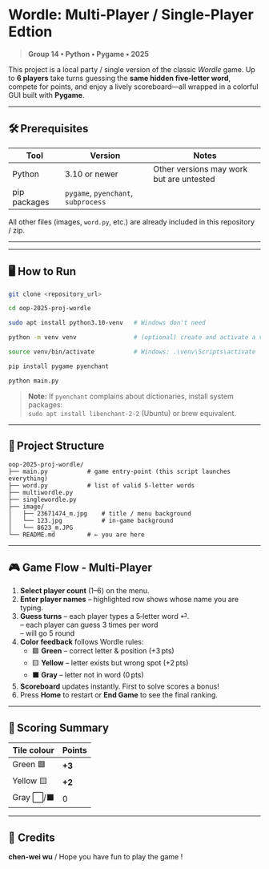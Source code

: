 # Wordle: Multi‑Player / Single-Player Edtion

> **Group 14 • Python • Pygame • 2025**

This project is a local party / single version of the classic *Wordle* game. Up to **6 players** take turns guessing the **same hidden five‑letter word**, compete for points, and enjoy a lively scoreboard—all wrapped in a colorful GUI built with **Pygame**.

---

## 🛠 Prerequisites
| Tool | Version | Notes |
|------|---------|-------|
| Python | 3.10 or newer | Other versions may work but are untested |
| pip packages | `pygame`, `pyenchant`, `subprocess` | 


All other files (images, `word.py`, etc.) are already included in this repository / zip.

---

---
## 🖥️ How to Run
```bash
git clone <repository_url>
```
```bash
cd oop-2025-proj-wordle
```
```bash
sudo apt install python3.10-venv   # Windows don't need
```
```bash
python -m venv venv                # (optional) create and activate a virtual‑env
```
```bash
source venv/bin/activate           # Windows: .\venv\Scripts\activate
```
```bash
pip install pygame pyenchant
```
```bash 
python main.py        
```
> **Note:**  If `pyenchant` complains about dictionaries, install system packages:<br>`sudo apt install libenchant-2-2` (Ubuntu) or brew equivalent.

---

## 📁 Project Structure
```
oop-2025-proj-wordle/
├── main.py           # game entry‑point (this script launches everything)
├── word.py           # list of valid 5‑letter words
├── multiwordle.py
├── singlewordle.py
├── image/
│   ├── 23671474_m.jpg    # title / menu background
│   └── 123.jpg           # in‑game background
│   └── 8623_m.JPG           
└── README.md         # ← you are here
```

---
## 🎮 Game Flow - Multi‑Player
1. **Select player count** (1–6) on the menu.
2. **Enter player names** – highlighted row shows whose name you are typing.
3. **Guess turns** – each player types a 5‑letter word ⏎.   
                   – each player can guess 3 times per word   
                   – will go 5 round
4. **Color feedback** follows Wordle rules:
   * 🟩 **Green** – correct letter & position (+3 pts)  
   * 🟨 **Yellow** – letter exists but wrong spot (+2 pts)  
   * ⬛ **Gray** – letter not in word (0 pts)
5. **Scoreboard** updates instantly. First to solve scores a bonus!
6. Press **Home** to restart or **End Game** to see the final ranking.

---

## 📝 Scoring Summary

| Tile colour | Points |
|-------------|--------|
| Green 🟩 | **+3** |
| Yellow 🟨 | **+2** |
| Gray ⬜/⬛ | 0 |

----

## 👥 Credits
 **chen-wei wu** /     Hope you have fun to play the game !